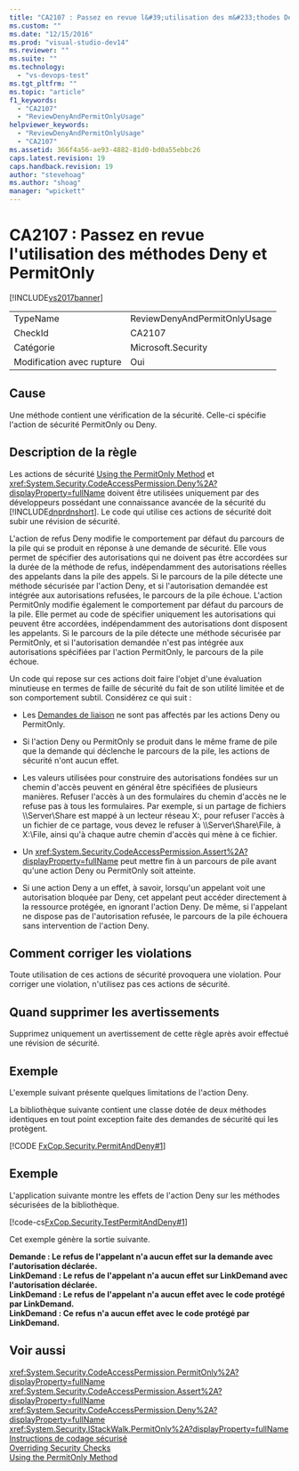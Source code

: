 ```yaml
---
title: "CA2107 : Passez en revue l&#39;utilisation des m&#233;thodes Deny et PermitOnly | Microsoft Docs"
ms.custom: ""
ms.date: "12/15/2016"
ms.prod: "visual-studio-dev14"
ms.reviewer: ""
ms.suite: ""
ms.technology: 
  - "vs-devops-test"
ms.tgt_pltfrm: ""
ms.topic: "article"
f1_keywords: 
  - "CA2107"
  - "ReviewDenyAndPermitOnlyUsage"
helpviewer_keywords: 
  - "ReviewDenyAndPermitOnlyUsage"
  - "CA2107"
ms.assetid: 366f4a56-ae93-4882-81d0-bd0a55ebbc26
caps.latest.revision: 19
caps.handback.revision: 19
author: "stevehoag"
ms.author: "shoag"
manager: "wpickett"
---
```

# CA2107 : Passez en revue l&#39;utilisation des m&#233;thodes Deny et PermitOnly
[!INCLUDE[vs2017banner](../code-quality/includes/vs2017banner.md)]

|||  
|-|-|  
|TypeName|ReviewDenyAndPermitOnlyUsage|  
|CheckId|CA2107|  
|Catégorie|Microsoft.Security|  
|Modification avec rupture|Oui|  
  
## Cause  
 Une méthode contient une vérification de la sécurité. Celle\-ci spécifie l'action de sécurité PermitOnly ou Deny.  
  
## Description de la règle  
 Les actions de sécurité [Using the PermitOnly Method](http://msdn.microsoft.com/fr-fr/8c7bdb7f-882f-45b7-908c-6cbaa1767649) et <xref:System.Security.CodeAccessPermission.Deny%2A?displayProperty=fullName> doivent être utilisées uniquement par des développeurs possédant une connaissance avancée de la sécurité du [!INCLUDE[dnprdnshort](../code-quality/includes/dnprdnshort_md.md)].  Le code qui utilise ces actions de sécurité doit subir une révision de sécurité.  
  
 L'action de refus Deny modifie le comportement par défaut du parcours de la pile qui se produit en réponse à une demande de sécurité.  Elle vous permet de spécifier des autorisations qui ne doivent pas être accordées sur la durée de la méthode de refus, indépendamment des autorisations réelles des appelants dans la pile des appels.  Si le parcours de la pile détecte une méthode sécurisée par l'action Deny, et si l'autorisation demandée est intégrée aux autorisations refusées, le parcours de la pile échoue.  L'action PermitOnly modifie également le comportement par défaut du parcours de la pile.  Elle permet au code de spécifier uniquement les autorisations qui peuvent être accordées, indépendamment des autorisations dont disposent les appelants.  Si le parcours de la pile détecte une méthode sécurisée par PermitOnly, et si l'autorisation demandée n'est pas intégrée aux autorisations spécifiées par l'action PermitOnly, le parcours de la pile échoue.  
  
 Un code qui repose sur ces actions doit faire l'objet d'une évaluation minutieuse en termes de faille de sécurité du fait de son utilité limitée et de son comportement subtil.  Considérez ce qui suit :  
  
-   Les [Demandes de liaison](../Topic/Link%20Demands.md) ne sont pas affectés par les actions Deny ou PermitOnly.  
  
-   Si l'action Deny ou PermitOnly se produit dans le même frame de pile que la demande qui déclenche le parcours de la pile, les actions de sécurité n'ont aucun effet.  
  
-   Les valeurs utilisées pour construire des autorisations fondées sur un chemin d'accès peuvent en général être spécifiées de plusieurs manières.  Refuser l'accès à un des formulaires du chemin d'accès ne le refuse pas à tous les formulaires.  Par exemple, si un partage de fichiers \\\\Server\\Share est mappé à un lecteur réseau X:, pour refuser l'accès à un fichier de ce partage, vous devez le refuser à \\\\Server\\Share\\File, à X:\\File, ainsi qu'à chaque autre chemin d'accès qui mène à ce fichier.  
  
-   Un <xref:System.Security.CodeAccessPermission.Assert%2A?displayProperty=fullName> peut mettre fin à un parcours de pile avant qu'une action Deny ou PermitOnly soit atteinte.  
  
-   Si une action Deny a un effet, à savoir, lorsqu'un appelant voit une autorisation bloquée par Deny, cet appelant peut accéder directement à la ressource protégée, en ignorant l'action Deny.  De même, si l'appelant ne dispose pas de l'autorisation refusée, le parcours de la pile échouera sans intervention de l'action Deny.  
  
## Comment corriger les violations  
 Toute utilisation de ces actions de sécurité provoquera une violation.  Pour corriger une violation, n'utilisez pas ces actions de sécurité.  
  
## Quand supprimer les avertissements  
 Supprimez uniquement un avertissement de cette règle après avoir effectué une révision de sécurité.  
  
## Exemple  
 L'exemple suivant présente quelques limitations de l'action Deny.  
  
 La bibliothèque suivante contient une classe dotée de deux méthodes identiques en tout point exception faite des demandes de sécurité qui les protègent.  
  
 [!CODE [FxCop.Security.PermitAndDeny#1](../CodeSnippet/VS_Snippets_CodeAnalysis/FxCop.Security.PermitAndDeny#1)]  
  
## Exemple  
 L'application suivante montre les effets de l'action Deny sur les méthodes sécurisées de la bibliothèque.  
  
 [!code-cs[FxCop.Security.TestPermitAndDeny#1](../code-quality/codesnippet/CSharp/ca2107-review-deny-and-permit-only-usage_1.cs)]  
  
 Cet exemple génère la sortie suivante.  
  
  **Demande : Le refus de l'appelant n'a aucun effet sur la demande avec l'autorisation déclarée.**  
**LinkDemand : Le refus de l'appelant n'a aucun effet sur LinkDemand avec l'autorisation déclarée.**  
**LinkDemand : Le refus de l'appelant n'a aucun effet avec le code protégé par LinkDemand.**  
**LinkDemand : Ce refus n'a aucun effet avec le code protégé par LinkDemand.**   
## Voir aussi  
 <xref:System.Security.CodeAccessPermission.PermitOnly%2A?displayProperty=fullName>   
 <xref:System.Security.CodeAccessPermission.Assert%2A?displayProperty=fullName>   
 <xref:System.Security.CodeAccessPermission.Deny%2A?displayProperty=fullName>   
 <xref:System.Security.IStackWalk.PermitOnly%2A?displayProperty=fullName>   
 [Instructions de codage sécurisé](../Topic/Secure%20Coding%20Guidelines.md)   
 [Overriding Security Checks](http://msdn.microsoft.com/fr-fr/4acdeff5-fc05-41bf-8505-7387cdbfca28)   
 [Using the PermitOnly Method](http://msdn.microsoft.com/fr-fr/8c7bdb7f-882f-45b7-908c-6cbaa1767649)